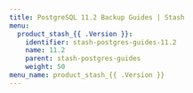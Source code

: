 ```yaml
---
title: PostgreSQL 11.2 Backup Guides | Stash
menu:
  product_stash_{{ .Version }}:
    identifier: stash-postgres-guides-11.2
    name: 11.2
    parent: stash-postgres-guides
    weight: 50
menu_name: product_stash_{{ .Version }}
---
```

